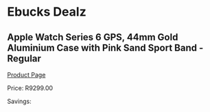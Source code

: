 
# Ebucks Dealz
## Apple Watch Series 6 GPS, 44mm Gold Aluminium Case with Pink Sand Sport Band - Regular
[Product Page](https://www.ebucks.com/web/shop/productSelected.do?prodId=1047938359&catId=1203379960)

Price: R9299.00

Savings: 


	